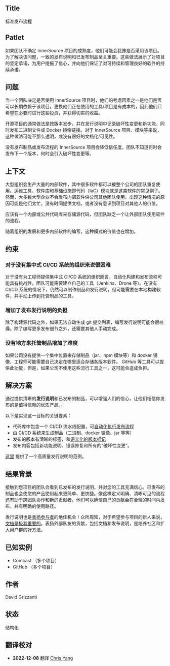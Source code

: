 ## Title

标准发布流程

## Patlet

如果团队不确定 InnerSource 项目的成熟度，他们可能会犹豫是否采用该项目。为了解决该问题，一致的发布说明和已发布制品至关重要。这些做法展示了对项目的坚定承诺，为用户提振了信心，并向他们保证了对可持续和管理良好的软件的持续承诺。

## 问题

当一个团队决定是否使用 InnerSource 项目时，他们的考虑因素之一是他们是否可以长期依赖于该项目。更换他们正在使用的工具/项目是有成本的，因此他们只希望在必要时进行这些投资，并获得切实的收益。

开源项目的通常做法是按版本发步，并在发行说明中记录破坏性变更和新功能，同时发布二进制文件或 Docker 镜像链接。对于 InnerSource 项目、模块等来说，这种做法可能不那么透明，或没有很好的文档化/可见性。

没有发布制品或发布流程的 InnerSource 项目会降低信任度。团队不知道何时会发布下一个版本，何时会引入破坏性变更等。

## 上下文

大型组织会生产大量的内部软件，其中很多软件都可以被整个公司的团队重复使用。运维工具、软件库和基础设施即代码（IaC）模块就是这类软件的常见例子。然而，大多数大型企业不会发布内部软件供公司其他团队使用。出现这种情况的原因可能是他们太忙，没有时间提供文档，或者没有意识到项目对其他人的价值。

应该有一个内部或公共代码库来存储源代码，但团队缺乏一个让外部团队使用软件的流程。

随着组织的发展和更多内部软件的编写，这种模式的价值也在增加。

## 约束 

### 对于没有集中式 CI/CD 系统的组织来说很困难

对于没有为工程师提供集中式 CI/CD 系统的组织而言，自动化构建和发布流程可能具有挑战性。团队可能需要建立自己的工具（Jenkins、Drone 等）。在没有 CI/CD 系统的情况下，仍然可以制作制品和发行说明，但可能需要在本地构建软件，并手动上传到托管制品的工具。

### 增加了发布发行说明的负担

除了构建源代码之外，如果无法自动生成 git 提交列表，编写发行说明可能会很枯燥。除了编写更多发布细节之外，还需要其他人手动完成。

### 没有地方来托管制品增加了难度

如果公司没有提供一个集中位置来存储制品（jar、npm 模块等）和 docker 镜像，工程师可能需要自己决定在哪里适合存储各版本软件。 GitHub 等工具可以提供此功能，但是，如果公司不使用这些流行工具之一，这可能会造成负担。

## 解决方案

通过提供清晰的**发行说明**和已发布的制品，可以增强人们的信心，让他们相信你发布的是值得信赖的优质产品。。

以下是实现这一目标的关键要素：

- 代码库中包含一个 CI/CD 流水线配置，可[自动化执行发布流程](https://opensource.guide/best-practices/#use-tools-to-automate-basic-maintenance-tasks)
- 由 CI/CD 系统来生成制品（二进制、docker 镜像、jar 等等）
- 发布的版本有清晰的标签，和[语义化的版本标记](https://github.com/semantic-release/semantic-release)
- 发布内容包括新功能说明、错误修复和所有的“破坏性变更”。

[这里](https://github.com/jaegertracing/jaeger/releases) 提供了一个高质量发行说明的范例。

## 结果背景

接触到您项目的团队会看到已发布的发行说明，并对您的工具充满信心。已发布的制品也会使您的产品使用起来更简单、更快捷。像这样定义明确、清晰可见的流程还有助于跨团队协作和新的贡献者。他们可以确信自己的贡献会在合理的时间内发布，并有明确的使用路径。

发行说明也是[表扬参与者](raise-participants.md)的绝佳机会！众所周知，对于希望参与项目的新人来说，[文档是极其重要的](base-documentation.md)。表扬外部队友的贡献，包括文档和发布说明，是培养社区和扩大用户群的好方法。

## 已知实例

* Comcast （多个项目）
* GitHub （多个项目）

## 作者

David Grizzanti

## 状态

结构化

## 翻译校对

* **2022-12-08** 翻译 [Chris Yang](https:github.com/node) 
